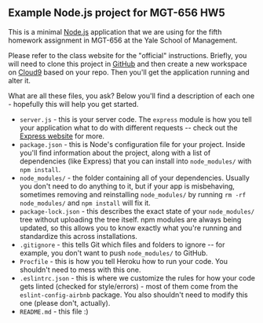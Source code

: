 ## Example Node.js project for MGT-656 HW5

This is a minimal [Node.js](http://nodejs.org/)
application that we are using for the fifth
homework assignment in MGT-656 at
the Yale School of Management.

Please refer to the class website for the
"official" instructions. Briefly, you will
need to clone this project in
[GitHub](http://www.github.com) and then
create a new workspace on [Cloud9](http://c9.io)
based on your repo. Then you'll get the
application running and alter it.

What are all these files, you ask? Below you'll find a description of each one - hopefully this will help you get started.

* `server.js` - this is your server code. The `express` module is how you tell your application what to do with different requests -- check out the [Express website](http://expressjs.com) for more.
* `package.json` - this is Node's configuration file for your project. Inside you'll find information about the project, along with a list of dependencies (like Express) that you can install into `node_modules/` with `npm install`.
* `node_modules/` - the folder containing all of your dependencies. Usually you don't need to do anything to it, but if your app is misbehaving, sometimes removing and reinstalling `node_modules/` by running `rm -rf node_modules/` and `npm install` will fix it.
* `package-lock.json` - this describes the exact state of your `node_modules/` tree without uploading the tree itself. npm modules are always being updated, so this allows you to know exactly what you're running and standardize this across installations.
* `.gitignore` - this tells Git which files and folders to ignore -- for example, you don't want to push `node_modules/` to GitHub.
* `Procfile` - this is how you tell Heroku how to run your code. You shouldn't need to mess with this one.
* `.eslintrc.json` - this is where we customize the rules for how your code gets linted (checked for style/errors) - most of them come from the `eslint-config-airbnb` package. You also shouldn't need to modify this one (please don't, actually).
* `README.md` - this file :)

